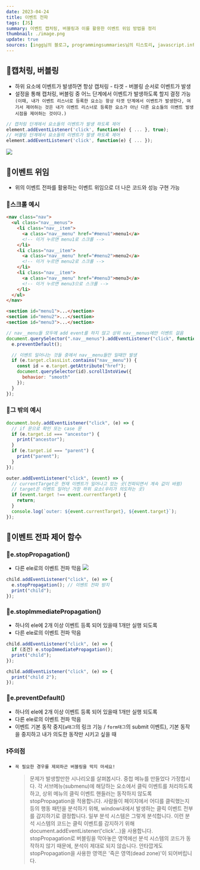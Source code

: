 ```yaml
---
date: 2023-04-24
title: 이벤트 전파
tags: [JS]
summary: 이벤트 캡처링, 버블링과 이를 활용한 이벤트 위임 방법을 정리
thumbnail: ./image.png
update: true
sources: [ingg님의 블로그, programmingsummaries님의 티스토리, javascript.info]
---
```



## 📌캡처링, 버블링

- 하위 요소에 이벤트가 발생하면 항상 캡처링 - 타겟 - 버블링 순서로 이벤트가 발생
- 설정을 통해 캡처링, 버블링 중 어느 단계에서 이벤트가 발생하도록 할지 결정 가능`(이때, 내가 이벤트 리스너로 등록한 요소는 항상 타겟 단계에서 이벤트가 발생한다, 여기서 제어하는 것은 내가 이벤트 리스너로 등록한 요소가 아닌 다른 요소들의 이벤트 발생 시점을 제어하는 것이다.)`

```js
// 캡처링 단계에서 요소들의 이벤트가 발생 하도록 제어
element.addEventListener('click', function(e) { ... }, true);
// 버블링 단계에서 요소들의 이벤트가 발생 하도록 제어
element.addEventListener('click', function(e) { ... });
```

![](https://velog.velcdn.com/images/wjdtmfgh/post/0e451364-a005-4dc5-95a4-add6ac90ddd1/image.png)

## 📌이벤트 위임

- 위의 이벤트 전파를 활용하는 이벤트 위임으로 더 나은 코드와 성능 구현 가능

### 📖스크롤 예시

```html
<nav class="nav">
  <ul class="nav__menus">
    <li class="nav__item">
      <a class="nav__menu" href="#menu1">menu1</a>
      <!-- 이거 누르면 menu1로 스크롤 -->
    </li>
    <li class="nav__item">
      <a class="nav__menu" href="#menu2">menu2</a>
      <!-- 이거 누르면 menu2로 스크롤 -->
    </li>
    <li class="nav__item">
      <a class="nav__menu" href="#menu3">menu3</a>
      <!-- 이거 누르면 menu3으로 스크롤 -->
    </li>
  </ul>
</nav>

<section id="menu1">...</section>
<section id="menu2">...</section>
<section id="menu3">...</section>
```

```js
// nav__menu들 모두에 add event를 하지 않고 상위 nav__menus에만 이벤트 걸음
document.querySelector(".nav__menus").addEventListener("click", function (e) {
  e.preventDefault();

  // 이벤트 일어나는 것들 중에서 nav__menu들만 일때만 발생
  if (e.target.classList.contains("nav__menu")) {
    const id = e.target.getAttribute("href");
    document.querySelector(id).scrollIntoView({
      behavior: "smooth"
    });
  }
});
```

### 📖그 밖의 예시

```js
document.body.addEventListener("click", (e) => {
  // if 문으로 확인 또는 case 문
  if (e.target.id === "ancestor") {
    print("ancestor");
  }
  if (e.target.id === "parent") {
    print("parent");
  }
});

outer.addEventListener("click", (event) => {
  // currentTarget은 현재 이벤트가 일어나고 있는 곳(전파되면서 계속 값이 바뀜)
  // target은 이벤트 일어난 가장 하위 요소(우리가 의도하는 곳)
  if (event.target !== event.currentTarget) {
    return;
  }
  console.log(`outer: ${event.currentTarget}, ${event.target}`);
});
```

## 📌이벤트 전파 제어 함수

### 📖e.stopPropagation()

- 다른 ele로의 이벤트 전파 막음
  ![](https://velog.velcdn.com/images/wjdtmfgh/post/6b9ace0e-a1e4-4526-86d2-fb1eee1c8b07/image.png)

```js
child.addEventListener("click", (e) => {
  e.stopPropagation(); // 이벤트 전파 방지
  print("child");
});
```

### 📖e.stopImmediatePropagation()

- 하나의 ele에 2개 이상 이벤트 등록 되어 있을때 1개만 실행 되도록
- 다른 ele로의 이벤트 전파 막음

```js
child.addEventListener("click", (e) => {
  if (조건) e.stopImmediatePropagation();
  print("child");
});

child.addEventListener("click", (e) => {
  print("child 2");
});
```

### 📖e.preventDefault()

- 하나의 ele에 2개 이상 이벤트 등록 되어 있을때 1개만 실행 되도록
- 다른 ele로의 이벤트 전파 막음
- 이벤트 기본 동작 중지(`a태그`의 링크 기능 / `form태그`의 submit 이벤트), 기본 동작을 중지하고 내가 의도한 동작만 시키고 싶을 때

### ❗주의점

- `꼭 필요한 경우를 제외하곤 버블링을 막지 마세요!`
  > 문제가 발생할만한 시나리오를 살펴봅시다.
  > 중첩 메뉴를 만들었다 가정합시다. 각 서브메뉴(submenu)에 해당하는 요소에서 클릭 이벤트를 처리하도록 하고, 상위 메뉴의 클릭 이벤트 핸들러는 동작하지 않도록 stopPropagation을 적용합니다.
  > 사람들이 페이지에서 어디를 클릭했는지 등의 행동 패턴을 분석하기 위해, window내에서 발생하는 클릭 이벤트 전부를 감지하기로 결정합니다. 일부 분석 시스템은 그렇게 분석합니다. 이런 분석 시스템의 코드는 클릭 이벤트를 감지하기 위해 document.addEventListener('click'…)을 사용합니다.
  > stopPropagation로 버블링을 막아놓은 영역에선 분석 시스템의 코드가 동작하지 않기 때문에, 분석이 제대로 되지 않습니다. 안타깝게도 stopPropagation을 사용한 영역은 '죽은 영역(dead zone)'이 되어버립니다.